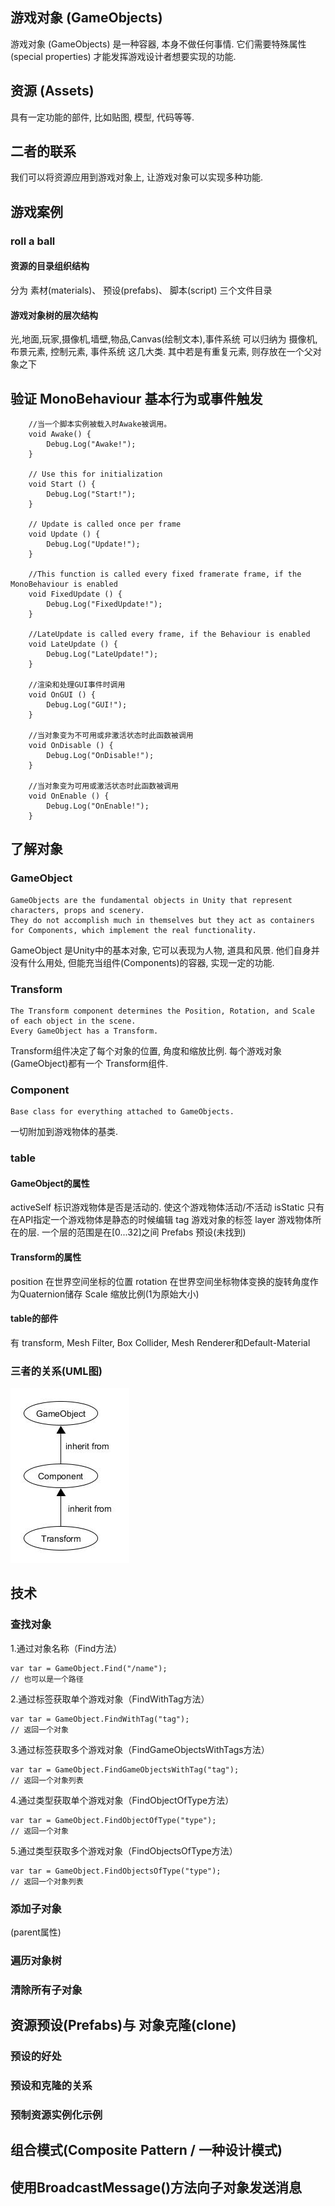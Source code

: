 ## 游戏对象 (GameObjects)
游戏对象 (GameObjects) 是一种容器, 本身不做任何事情. 它们需要特殊属性 (special properties) 才能发挥游戏设计者想要实现的功能.

## 资源 (Assets)
具有一定功能的部件, 比如贴图, 模型, 代码等等.

## 二者的联系
我们可以将资源应用到游戏对象上, 让游戏对象可以实现多种功能.

## 游戏案例
### roll a ball
#### 资源的目录组织结构
分为 素材(materials)、 预设(prefabs)、 脚本(script) 三个文件目录
#### 游戏对象树的层次结构
光,地面,玩家,摄像机,墙壁,物品,Canvas(绘制文本),事件系统
可以归纳为 摄像机, 布景元素, 控制元素, 事件系统 这几大类.
其中若是有重复元素, 则存放在一个父对象之下

## 验证 MonoBehaviour 基本行为或事件触发
```
    //当一个脚本实例被载入时Awake被调用。
    void Awake() {
        Debug.Log("Awake!");
    }

    // Use this for initialization
    void Start () {
        Debug.Log("Start!");
    }
    
    // Update is called once per frame
    void Update () {
        Debug.Log("Update!");
    }

    //This function is called every fixed framerate frame, if the MonoBehaviour is enabled
    void FixedUpdate () {
        Debug.Log("FixedUpdate!");
    }

    //LateUpdate is called every frame, if the Behaviour is enabled
    void LateUpdate () {
        Debug.Log("LateUpdate!");
    }

    //渲染和处理GUI事件时调用
    void OnGUI () {
        Debug.Log("GUI!");
    }

    //当对象变为不可用或非激活状态时此函数被调用
    void OnDisable () {
        Debug.Log("OnDisable!");
    }

    //当对象变为可用或激活状态时此函数被调用
    void OnEnable () {
        Debug.Log("OnEnable!");
    }
```

## 了解对象
### GameObject
```
GameObjects are the fundamental objects in Unity that represent characters, props and scenery. 
They do not accomplish much in themselves but they act as containers for Components, which implement the real functionality.
```
GameObject 是Unity中的基本对象, 它可以表现为人物, 道具和风景. 他们自身并没有什么用处, 但能充当组件(Components)的容器, 实现一定的功能.

### Transform
```
The Transform component determines the Position, Rotation, and Scale of each object in the scene. 
Every GameObject has a Transform.
```
Transform组件决定了每个对象的位置, 角度和缩放比例. 每个游戏对象(GameObject)都有一个 Transform组件.

### Component
```
Base class for everything attached to GameObjects.
```
一切附加到游戏物体的基类.

### table
#### GameObject的属性
activeSelf 标识游戏物体是否是活动的. 使这个游戏物体活动/不活动
isStatic 只有在API指定一个游戏物体是静态的时候编辑
tag 游戏对象的标签
layer 游戏物体所在的层. 一个层的范围是在[0...32]之间
Prefabs 预设(未找到)

#### Transform的属性
position 在世界空间坐标的位置
rotation 在世界空间坐标物体变换的旋转角度作为Quaternion储存
Scale 缩放比例(1为原始大小)

#### table的部件
有 transform, Mesh Filter, Box Collider, Mesh Renderer和Default-Material

### 三者的关系(UML图)
<img src="new.jpg" />

## 技术

### 查找对象

1.通过对象名称（Find方法）
```
var tar = GameObject.Find("/name");
// 也可以是一个路径
```
2.通过标签获取单个游戏对象（FindWithTag方法）
```
var tar = GameObject.FindWithTag("tag");
// 返回一个对象
```
3.通过标签获取多个游戏对象（FindGameObjectsWithTags方法）
```
var tar = GameObject.FindGameObjectsWithTag("tag");
// 返回一个对象列表
```
4.通过类型获取单个游戏对象（FindObjectOfType方法）
```
var tar = GameObject.FindObjectOfType("type");
// 返回一个对象
```
5.通过类型获取多个游戏对象（FindObjectsOfType方法）
```
var tar = GameObject.FindObjectsOfType("type");
// 返回一个对象列表
```

### 添加子对象
(parent属性)
### 遍历对象树
### 清除所有子对象

## 资源预设(Prefabs)与 对象克隆(clone)

### 预设的好处
### 预设和克隆的关系
### 预制资源实例化示例

## 组合模式(Composite Pattern / 一种设计模式)

## 使用BroadcastMessage()方法向子对象发送消息





